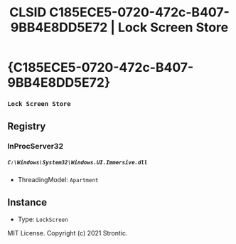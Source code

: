 ﻿---
title: "CLSID C185ECE5-0720-472c-B407-9BB4E8DD5E72 | Lock Screen Store"
excerpt: What is COM-Object CLSID C185ECE5-0720-472c-B407-9BB4E8DD5E72?
---

# {C185ECE5-0720-472c-B407-9BB4E8DD5E72}

### `Lock Screen Store`

## Registry


### InProcServer32

##### `C:\Windows\System32\Windows.UI.Immersive.dll`
* ThreadingModel: `Apartment`

## Instance

* Type: `LockScreen`

MIT License. Copyright (c) 2021 Strontic.


